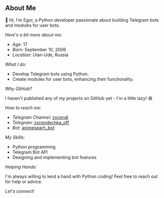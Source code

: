 ## About Me

👋  Hi, I'm Egor, a Python developer passionate about building Telegram bots and modules for user bots.

*Here's a bit more about me:*

* *Age:* 17
* *Born:* September 10, 2006
* *Location:* Ulan-Ude, Russia

*What I do:*

* Develop Telegram bots using Python.
* Create modules for user bots, enhancing their functionality.

*Why GitHub?*

I haven't published any of my projects on GitHub yet - I'm a little lazy! 😅 

*How to reach me:*

* *Telegram Channel:* [zxcendi](https://t.me/zxcendi)
* *Telegram:* [zxcendechka_off](https://t.me/zxcendechka_off)
* *Bot:* [animesearh_bot](https://t.me/animesearh_bot)

*My Skills:*

* Python programming
* Telegram Bot API
* Designing and implementing bot features

*Helping Hands:*

I'm always willing to lend a hand with Python coding! Feel free to reach out for help or advice. 

*Let's connect!*

